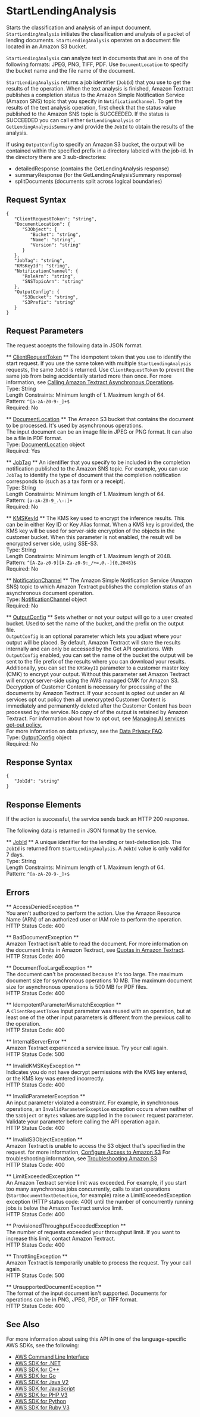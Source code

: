 # StartLendingAnalysis<a name="API_StartLendingAnalysis"></a>

Starts the classification and analysis of an input document\. `StartLendingAnalysis` initiates the classification and analysis of a packet of lending documents\. `StartLendingAnalysis` operates on a document file located in an Amazon S3 bucket\.

 `StartLendingAnalysis` can analyze text in documents that are in one of the following formats: JPEG, PNG, TIFF, PDF\. Use `DocumentLocation` to specify the bucket name and the file name of the document\. 

 `StartLendingAnalysis` returns a job identifier \(`JobId`\) that you use to get the results of the operation\. When the text analysis is finished, Amazon Textract publishes a completion status to the Amazon Simple Notification Service \(Amazon SNS\) topic that you specify in `NotificationChannel`\. To get the results of the text analysis operation, first check that the status value published to the Amazon SNS topic is SUCCEEDED\. If the status is SUCCEEDED you can call either `GetLendingAnalysis` or `GetLendingAnalysisSummary` and provide the `JobId` to obtain the results of the analysis\.

If using `OutputConfig` to specify an Amazon S3 bucket, the output will be contained within the specified prefix in a directory labeled with the job\-id\. In the directory there are 3 sub\-directories: 
+ detailedResponse \(contains the GetLendingAnalysis response\)
+ summaryResponse \(for the GetLendingAnalysisSummary response\)
+ splitDocuments \(documents split across logical boundaries\)

## Request Syntax<a name="API_StartLendingAnalysis_RequestSyntax"></a>

```
{
   "ClientRequestToken": "string",
   "DocumentLocation": { 
      "S3Object": { 
         "Bucket": "string",
         "Name": "string",
         "Version": "string"
      }
   },
   "JobTag": "string",
   "KMSKeyId": "string",
   "NotificationChannel": { 
      "RoleArn": "string",
      "SNSTopicArn": "string"
   },
   "OutputConfig": { 
      "S3Bucket": "string",
      "S3Prefix": "string"
   }
}
```

## Request Parameters<a name="API_StartLendingAnalysis_RequestParameters"></a>

The request accepts the following data in JSON format\.

 ** [ClientRequestToken](#API_StartLendingAnalysis_RequestSyntax) **   <a name="Textract-StartLendingAnalysis-request-ClientRequestToken"></a>
The idempotent token that you use to identify the start request\. If you use the same token with multiple `StartLendingAnalysis` requests, the same `JobId` is returned\. Use `ClientRequestToken` to prevent the same job from being accidentally started more than once\. For more information, see [Calling Amazon Textract Asynchronous Operations](https://docs.aws.amazon.com/textract/latest/dg/api-sync.html)\.  
Type: String  
Length Constraints: Minimum length of 1\. Maximum length of 64\.  
Pattern: `^[a-zA-Z0-9-_]+$`   
Required: No

 ** [DocumentLocation](#API_StartLendingAnalysis_RequestSyntax) **   <a name="Textract-StartLendingAnalysis-request-DocumentLocation"></a>
The Amazon S3 bucket that contains the document to be processed\. It's used by asynchronous operations\.  
The input document can be an image file in JPEG or PNG format\. It can also be a file in PDF format\.  
Type: [DocumentLocation](API_DocumentLocation.md) object  
Required: Yes

 ** [JobTag](#API_StartLendingAnalysis_RequestSyntax) **   <a name="Textract-StartLendingAnalysis-request-JobTag"></a>
An identifier that you specify to be included in the completion notification published to the Amazon SNS topic\. For example, you can use `JobTag` to identify the type of document that the completion notification corresponds to \(such as a tax form or a receipt\)\.  
Type: String  
Length Constraints: Minimum length of 1\. Maximum length of 64\.  
Pattern: `[a-zA-Z0-9_.\-:]+`   
Required: No

 ** [KMSKeyId](#API_StartLendingAnalysis_RequestSyntax) **   <a name="Textract-StartLendingAnalysis-request-KMSKeyId"></a>
The KMS key used to encrypt the inference results\. This can be in either Key ID or Key Alias format\. When a KMS key is provided, the KMS key will be used for server\-side encryption of the objects in the customer bucket\. When this parameter is not enabled, the result will be encrypted server side, using SSE\-S3\.   
Type: String  
Length Constraints: Minimum length of 1\. Maximum length of 2048\.  
Pattern: `^[A-Za-z0-9][A-Za-z0-9:_/+=,@.-]{0,2048}$`   
Required: No

 ** [NotificationChannel](#API_StartLendingAnalysis_RequestSyntax) **   <a name="Textract-StartLendingAnalysis-request-NotificationChannel"></a>
The Amazon Simple Notification Service \(Amazon SNS\) topic to which Amazon Textract publishes the completion status of an asynchronous document operation\.   
Type: [NotificationChannel](API_NotificationChannel.md) object  
Required: No

 ** [OutputConfig](#API_StartLendingAnalysis_RequestSyntax) **   <a name="Textract-StartLendingAnalysis-request-OutputConfig"></a>
Sets whether or not your output will go to a user created bucket\. Used to set the name of the bucket, and the prefix on the output file\.  
 `OutputConfig` is an optional parameter which lets you adjust where your output will be placed\. By default, Amazon Textract will store the results internally and can only be accessed by the Get API operations\. With `OutputConfig` enabled, you can set the name of the bucket the output will be sent to the file prefix of the results where you can download your results\. Additionally, you can set the `KMSKeyID` parameter to a customer master key \(CMK\) to encrypt your output\. Without this parameter set Amazon Textract will encrypt server\-side using the AWS managed CMK for Amazon S3\.  
Decryption of Customer Content is necessary for processing of the documents by Amazon Textract\. If your account is opted out under an AI services opt out policy then all unencrypted Customer Content is immediately and permanently deleted after the Customer Content has been processed by the service\. No copy of of the output is retained by Amazon Textract\. For information about how to opt out, see [ Managing AI services opt\-out policy\. ](https://docs.aws.amazon.com/organizations/latest/userguide/orgs_manage_policies_ai-opt-out.html)   
For more information on data privacy, see the [Data Privacy FAQ](https://aws.amazon.com/compliance/data-privacy-faq/)\.  
Type: [OutputConfig](API_OutputConfig.md) object  
Required: No

## Response Syntax<a name="API_StartLendingAnalysis_ResponseSyntax"></a>

```
{
   "JobId": "string"
}
```

## Response Elements<a name="API_StartLendingAnalysis_ResponseElements"></a>

If the action is successful, the service sends back an HTTP 200 response\.

The following data is returned in JSON format by the service\.

 ** [JobId](#API_StartLendingAnalysis_ResponseSyntax) **   <a name="Textract-StartLendingAnalysis-response-JobId"></a>
A unique identifier for the lending or text\-detection job\. The `JobId` is returned from `StartLendingAnalysis`\. A `JobId` value is only valid for 7 days\.  
Type: String  
Length Constraints: Minimum length of 1\. Maximum length of 64\.  
Pattern: `^[a-zA-Z0-9-_]+$` 

## Errors<a name="API_StartLendingAnalysis_Errors"></a>

 ** AccessDeniedException **   
You aren't authorized to perform the action\. Use the Amazon Resource Name \(ARN\) of an authorized user or IAM role to perform the operation\.  
HTTP Status Code: 400

 ** BadDocumentException **   
Amazon Textract isn't able to read the document\. For more information on the document limits in Amazon Textract, see [Quotas in Amazon Textract](limits.md)\.  
HTTP Status Code: 400

 ** DocumentTooLargeException **   
The document can't be processed because it's too large\. The maximum document size for synchronous operations 10 MB\. The maximum document size for asynchronous operations is 500 MB for PDF files\.  
HTTP Status Code: 400

 ** IdempotentParameterMismatchException **   
A `ClientRequestToken` input parameter was reused with an operation, but at least one of the other input parameters is different from the previous call to the operation\.   
HTTP Status Code: 400

 ** InternalServerError **   
Amazon Textract experienced a service issue\. Try your call again\.  
HTTP Status Code: 500

 ** InvalidKMSKeyException **   
 Indicates you do not have decrypt permissions with the KMS key entered, or the KMS key was entered incorrectly\.   
HTTP Status Code: 400

 ** InvalidParameterException **   
An input parameter violated a constraint\. For example, in synchronous operations, an `InvalidParameterException` exception occurs when neither of the `S3Object` or `Bytes` values are supplied in the `Document` request parameter\. Validate your parameter before calling the API operation again\.  
HTTP Status Code: 400

 ** InvalidS3ObjectException **   
Amazon Textract is unable to access the S3 object that's specified in the request\. for more information, [Configure Access to Amazon S3](https://docs.aws.amazon.com/AmazonS3/latest/dev/s3-access-control.html) For troubleshooting information, see [Troubleshooting Amazon S3](https://docs.aws.amazon.com/AmazonS3/latest/dev/troubleshooting.html)   
HTTP Status Code: 400

 ** LimitExceededException **   
An Amazon Textract service limit was exceeded\. For example, if you start too many asynchronous jobs concurrently, calls to start operations \(`StartDocumentTextDetection`, for example\) raise a LimitExceededException exception \(HTTP status code: 400\) until the number of concurrently running jobs is below the Amazon Textract service limit\.   
HTTP Status Code: 400

 ** ProvisionedThroughputExceededException **   
The number of requests exceeded your throughput limit\. If you want to increase this limit, contact Amazon Textract\.  
HTTP Status Code: 400

 ** ThrottlingException **   
Amazon Textract is temporarily unable to process the request\. Try your call again\.  
HTTP Status Code: 500

 ** UnsupportedDocumentException **   
The format of the input document isn't supported\. Documents for operations can be in PNG, JPEG, PDF, or TIFF format\.  
HTTP Status Code: 400

## See Also<a name="API_StartLendingAnalysis_SeeAlso"></a>

For more information about using this API in one of the language\-specific AWS SDKs, see the following:
+  [AWS Command Line Interface](https://docs.aws.amazon.com/goto/aws-cli/textract-2018-06-27/StartLendingAnalysis) 
+  [AWS SDK for \.NET](https://docs.aws.amazon.com/goto/DotNetSDKV3/textract-2018-06-27/StartLendingAnalysis) 
+  [AWS SDK for C\+\+](https://docs.aws.amazon.com/goto/SdkForCpp/textract-2018-06-27/StartLendingAnalysis) 
+  [AWS SDK for Go](https://docs.aws.amazon.com/goto/SdkForGoV1/textract-2018-06-27/StartLendingAnalysis) 
+  [AWS SDK for Java V2](https://docs.aws.amazon.com/goto/SdkForJavaV2/textract-2018-06-27/StartLendingAnalysis) 
+  [AWS SDK for JavaScript](https://docs.aws.amazon.com/goto/AWSJavaScriptSDK/textract-2018-06-27/StartLendingAnalysis) 
+  [AWS SDK for PHP V3](https://docs.aws.amazon.com/goto/SdkForPHPV3/textract-2018-06-27/StartLendingAnalysis) 
+  [AWS SDK for Python](https://docs.aws.amazon.com/goto/boto3/textract-2018-06-27/StartLendingAnalysis) 
+  [AWS SDK for Ruby V3](https://docs.aws.amazon.com/goto/SdkForRubyV3/textract-2018-06-27/StartLendingAnalysis) 